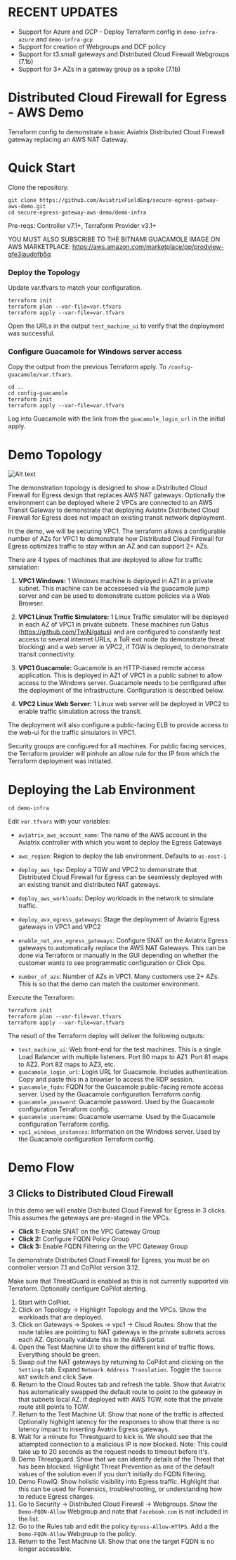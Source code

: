 # RECENT UPDATES
* Support for Azure and GCP - Deploy Terraform config in `demo-infra-azure` and `demo-infra-gcp`
* Support for creation of Webgroups and DCF policy
* Support for t3.small gateways and Distributed Cloud Firewall Webgroups (7.1b)
* Support for 3+ AZs in a gateway group as a spoke (7.1b)


# Distributed Cloud Firewall for Egress - AWS Demo
Terraform config to demonstrate a basic Aviatrix Distributed Cloud Firewall gateway replacing an AWS NAT Gateway.

# Quick Start

Clone the repository.

```
git clone https://github.com/AviatrixFieldEng/secure-egress-gatway-aws-demo.git
cd secure-egress-gateway-aws-demo/demo-infra
```

Pre-reqs: Controller v7.1+, Terraform Provider v3.1+

YOU MUST ALSO SUBSCRIBE TO THE BITNAMI GUACAMOLE IMAGE ON AWS MARKETPLACE: https://aws.amazon.com/marketplace/pp/prodview-qfe3iaudofb5q

### Deploy the Topology

Update var.tfvars to match your configuration.

```
terraform init
terraform plan --var-file=var.tfvars
terraform apply --var-file=var.tfvars
```

Open the URLs in the output `test_machine_ui` to verify that the deployment was successful.


### Configure Guacamole for Windows server access

Copy the output from the previous Terraform apply.  To `/config-guacamole/var.tfvars`.

```
cd ..
cd config-guacamole
terraform init
terraform apply --var-file=var.tfvars
```

Log into Guacamole with the link from the `guacamole_login_url` in the initial apply.


# Demo Topology

![Alt text](./topology-aws.png?raw=true "Distributed Cloud Firewall for Egress Lab Topology")

The demonstration topology is designed to show a Distributed Cloud Firewall for Egress design that replaces AWS NAT gateways.  Optionally the environment can be deployed where 2 VPCs are connected to an AWS Transit Gateway to demonstrate that deploying Aviatrix Distributed Cloud Firewall for Egress does not impact an existing transit network deployment.

In the demo, we will be securing VPC1.  The terraform allows a configurable number of AZs for VPC1 to demonstrate how Distributed Cloud Firewall for Egress optimizes traffic to stay within an AZ and can support 2+ AZs.

There are 4 types of machines that are deployed to allow for traffic simulation:

1. **VPC1 Windows:** 1 Windows machine is deployed in AZ1 in a private subnet.  This machine can be accessesed via the guacamole jump server and can be used to demonstrate custom policies via a Web Browser.

2. **VPC1 Linux Traffic Simulators:** 1 Linux Traffic simulator will be deployed in each AZ of VPC1 in private subnets.  These machines run Gatus (https://github.com/TwiN/gatus) and are configured to constantly test access to several internet URLs, a ToR exit node (to demonstrate threat blocking) and a web server in VPC2, if TGW is deployed, to demonstrate transit connectivity.

3. **VPC1 Guacamole:** Guacamole is an HTTP-based remote access application.  This is deployed in AZ1 of VPC1 in a public subnet to allow access to the Windows server.  Guacamole needs to be configured after the deployment of the infrastructure.  Configuration is described below.

4. **VPC2 Linux Web Server:** 1 Linux web server will be deployed in VPC2 to enable traffic simulation across the transit.

The deployment will also configure a public-facing ELB to provide access to the web-ui for the traffic simulators in VPC1.

Security groups are configured for all machines.  For public facing services, the Terraform provider will pinhole an allow rule for the IP from which the Terraform deployment was initiated.


# Deploying the Lab Environment

```
cd demo-infra
```

Edit `var.tfvars` with your variables:

* `aviatrix_aws_account_name`: The name of the AWS account in the Aviatrix controller with which you want to deploy the Egress Gateways

* `aws_region`: Region to deploy the lab environment. Defaults to `us-east-1`

* `deploy_aws_tgw`: Deploy a TGW and VPC2 to demonstrate that Distributed Cloud Firewall for Egress can be seamlessly deployed with an existing transit and distributed NAT gateways.

* `deploy_aws_workloads`: Deploy workloads in the network to simulate traffic.

* `deploy_avx_egress_gateways`: Stage the deployment of Aviatrix Egress gateways in VPC1 and VPC2

* `enable_nat_avx_egress_gateways`: Configure SNAT on the Aviatrix Egress gateways to automatically replace the AWS NAT Gateways. This can be done via Terraform or manually in the GUI depending on whether the customer wants to see programmatic configuration or Click Ops.

* `number_of_azs`: Number of AZs in VPC1.  Many customers use 2+ AZs.  This is so that the demo can match the customer environment.


Execute the Terraform:

```
terraform init
terraform plan --var-file=var.tfvars
terraform apply --var-file=var.tfvars
```

The result of the Terraform deploy will deliver the following outputs:

* `test_machine_ui`: Web front-end for the test machines.  This is a single Load Balancer with multiple listeners.  Port 80 maps to AZ1.  Port 81 maps to AZ2.  Port 82 maps to AZ3, etc.
* `guacamole_login_url`: Login URL for Guacamole.  Includes authentication.  Copy and paste this in a browser to access the RDP session.
* `guacamole_fqdn`: FQDN for the Guacamole public-facing remote access server. Used by the Guacamole configuration Terraform config.
* `guacamole_password`: Guacamole password. Used by the Guacamole configuration Terraform config.
* `guacamole_username`: Guacamole username. Used by the Guacamole configuration Terraform config.
* `vpc1_windows_instances`: Information on the Windows server. Used by the Guacamole configuration Terraform config.

# Demo Flow

## 3 Clicks to Distributed Cloud Firewall
In this demo we will enable Distributed Cloud Firewall for Egress in 3 clicks.  This assumes the gateways are pre-staged in the VPCs.

* **Click 1:** Enable SNAT on the VPC Gateway Group
* **Click 2:** Configure FQDN Policy Group
* **Click 3:** Enable FQDN Filtering on the VPC Gateway Group

To demonstrate Distributed Cloud Firewall for Egress, you must be on controller version 7.1 and CoPilot version 3.12.

Make sure that ThreatGuard is enabled as this is not currently supported via Terraform.  Optionally configure CoPilot alerting.

1. Start with CoPilot.  
2. Click on Topology -> Highlight Topology and the VPCs.  Show the workloads that are deployed.
3. Click on Gateways -> Spokes -> vpc1 -> Cloud Routes:  Show that the route tables are pointing to NAT gateways in the private subnets across each AZ.  Optionally validate this in the AWS portal.
4. Open the Test Machine UI to show the different kind of traffic flows.  Everything should be green.
5. Swap out the NAT gateways by returning to CoPilot and clicking on the `Settings` tab.  Expand `Network Address Translation`.  Toggle the `Source NAT` switch and click Save.
6. Return to the Cloud Routes tab and refresh the table.  Show that Aviatrix has automatically swapped the default route to point to the gateway in that subnets local AZ.  If deployed with AWS TGW, note that the private route still points to TGW.
7. Return to the Test Machine UI.  Show that none of the traffic is affected.  Optionally highlight latency for the responses to show that there is no latency impact to inserting Avatrix Egress gateways.
8. Wait for a minute for Threatguard to kick in.  We should see that the attempted connection to a malicious IP is now blocked.  Note: This could take up to 20 seconds as the request needs to timeout before it's.
9. Demo Threatguard.  Show that we can identify details of the Threat that has been blocked.  Highlight Threat Prevention as one of the default values of the solution even if you don't initially do FQDN filtering.
10. Demo FlowIQ.  Show holistic visibility into Egress traffic.  Highlight that this can be used for Forensics, troubleshooting, or understanding how to reduce Egress charges.
11. Go to Security -> Distributed Cloud Firewall -> Webgroups.  Show the `Demo-FQDN-Allow` Webgroup and note that `facebook.com` is not included in the list.
12. Go to the Rules tab and edit the policy `Egress-Allow-HTTPS`.  Add a the `Demo-FQDN-Allow` Webgroup to the policy.
13. Return to the Test Machine UI.  Show that one the target FQDN is no longer accessible.